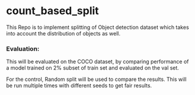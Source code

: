 # count_based_split

This Repo is to implement splitting of Object detection dataset which takes into account the distribution of objects as well.

### Evaluation:

This will be evaluated on the COCO dataset, by comparing performance of a model trained on 2% subset of train set and evaluated on the val set.

For the control, Random split will be used to compare the results.
This will be run multiple times with different seeds to get fair results.
